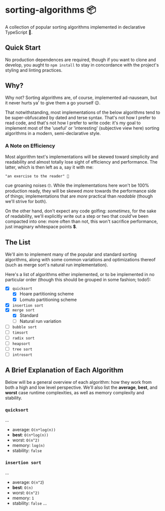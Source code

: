 # sorting-algorithms 📦

A collection of popular sorting algorithms implemented in declarative TypeScript 🚀.

## Quick Start

No production dependences are required, though if you want to clone and develop, you aught to `npm install` to stay in concordance with the project's styling and linting practices.

## Why?

Why not? Sorting algorithms are, of course, implemented ad-nauseam, but it never hurts ya' to give them a go yourself 😉.

That notwithstanding, most implementations of the below algorithms tend to be super-obfuscated by dated and terse syntax. That's not how I prefer to read code, and that's not how I prefer to write code: it's my goal to implement most of the 'useful' or 'interesting' (subjective view here) sorting algorithms in a modern, semi-declarative style.

### A Note on Efficiency

Most algorithm text's implementations will be skewed toward simplicity and readability and almost totally lose sight of efficiency and performance. The latter, which is then left as a, say it with me:

    "an exercise to the reader" 🎉

cue groaning noises 🙄. While the implementations here won't be 100% production ready, they will be skewed _more_ towards the performance side of things; implementations that are _more_ practical than _readable_ (though we'll strive for both).

On the other hand, don't expect any code golfing: _sometimes_, for the sake of readability, we'll explicitly write out a step or two that could've been compacted into one: more often than not, this won't sacrifice performance, just imaginary whitespace points 💲.

## The List

We'll aim to implement many of the popular and standard sorting algorithms, along with some common variations and optimizations thereof (such as merge sort's natural run implementation).

Here's a list of algorithms either implemented, or to be implemented in no particular order (though this should be grouped in some fashion; todo!):

-   [x] `quicksort`
    -   [x] Hoare partitioning scheme
    -   [x] Lomuto partitioning scheme
-   [x] `insertion sort`
-   [x] `merge sort`
    -   [x] Standard
    -   [ ] Natural run variation
-   [ ] `bubble sort`
-   [ ] `timsort`
-   [ ] `radix sort`
-   [ ] `heapsort`
-   [ ] `tree sort`
-   [ ] `introsort`

## A Brief Explanation of Each Algorithm

Below will be a general overview of each algorithm: how they work from both a high and low level perspective. We'll also list the **average**, **best**, and **worst** case runtime complexities, as well as memory complexity and stability.

### `quicksort`

...

-   average: `O(n*log(n))`
-   **best**: `O(n*log(n))`
-   worst: `O(n^2)`
-   memory: `log(n)`
-   stability: `false`

### `insertion sort`

...

-   average: `O(n^2`)
-   **best**: `O(n)`
-   worst: `O(n^2)`
-   memory: `1`
-   stability: `false`
    ...
